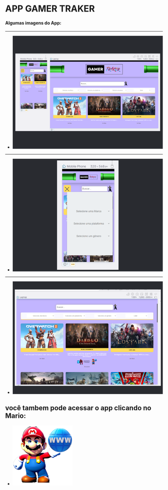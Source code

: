 # APP GAMER TRAKER

#### Algumas imagens do App:

---
- <img src = "./src/assets/img/1.png">
---
- <img src = "./src/assets/img/2.png">
---
- <img src = "./src/assets/img/3.png">




## você tambem pode acessar o app clicando no Mario:

- <a href="https://gamer-traker.vercel.app/">
    <img src = "./src/assets/img/IconUrl.svg">
  </a>  